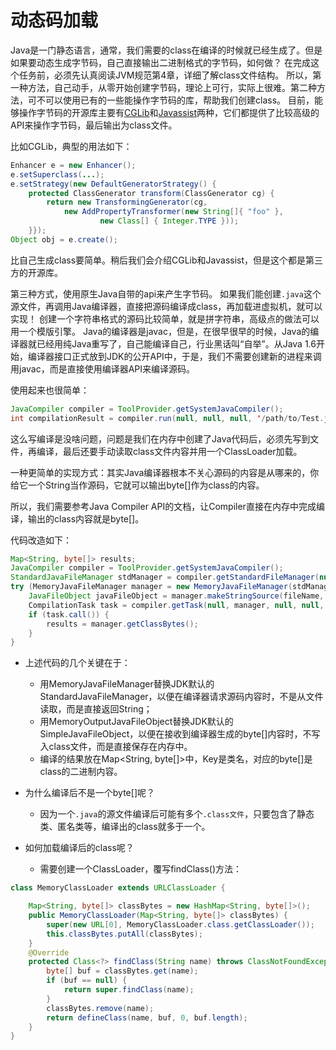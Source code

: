 # 动态码加载

Java是一门静态语言，通常，我们需要的class在编译的时候就已经生成了。但是如果要动态生成字节码，自己直接输出二进制格式的字节码，如何做？
在完成这个任务前，必须先认真阅读JVM规范第4章，详细了解class文件结构。
所以，第一种方法，自己动手，从零开始创建字节码，理论上可行，实际上很难。第二种方法，可不可以使用已有的一些能操作字节码的库，帮助我们创建class。
目前，能够操作字节码的开源库主要有[CGLib](https://github.com/cglib/cglib)和[Javassist](https://github.com/jboss-javassist/javassist)两种，它们都提供了比较高级的API来操作字节码，最后输出为class文件。

比如CGLib，典型的用法如下：

```java
Enhancer e = new Enhancer();
e.setSuperclass(...);
e.setStrategy(new DefaultGeneratorStrategy() {
    protected ClassGenerator transform(ClassGenerator cg) {
        return new TransformingGenerator(cg,
            new AddPropertyTransformer(new String[]{ "foo" },
                    new Class[] { Integer.TYPE }));
    }});
Object obj = e.create();
````

比自己生成class要简单。稍后我们会介绍CGLib和Javassist，但是这个都是第三方的开源库。

第三种方式，使用原生Java自带的api来产生字节码。
如果我们能创建`.java`这个源文件，再调用Java编译器，直接把源码编译成class，再加载进虚拟机，就可以实现！
创建一个字符串格式的源码比较简单，就是拼字符串，高级点的做法可以用一个模版引擎。
Java的编译器是javac，但是，在很早很早的时候，Java的编译器就已经用纯Java重写了，自己能编译自己，行业黑话叫“自举”。从Java 1.6开始，编译器接口正式放到JDK的公开API中，于是，我们不需要创建新的进程来调用javac，而是直接使用编译器API来编译源码。

使用起来也很简单：

```java
JavaCompiler compiler = ToolProvider.getSystemJavaCompiler();
int compilationResult = compiler.run(null, null, null, '/path/to/Test.java');
```
这么写编译是没啥问题，问题是我们在内存中创建了Java代码后，必须先写到文件，再编译，最后还要手动读取class文件内容并用一个ClassLoader加载。

一种更简单的实现方式：其实Java编译器根本不关心源码的内容是从哪来的，你给它一个String当作源码，它就可以输出byte[]作为class的内容。

所以，我们需要参考Java Compiler API的文档，让Compiler直接在内存中完成编译，输出的class内容就是byte[]。

代码改造如下：

```java
Map<String, byte[]> results;
JavaCompiler compiler = ToolProvider.getSystemJavaCompiler();
StandardJavaFileManager stdManager = compiler.getStandardFileManager(null, null, null);
try (MemoryJavaFileManager manager = new MemoryJavaFileManager(stdManager)) {
    JavaFileObject javaFileObject = manager.makeStringSource(fileName, source);
    CompilationTask task = compiler.getTask(null, manager, null, null, null, Arrays.asList(javaFileObject));
    if (task.call()) {
        results = manager.getClassBytes();
    }
}
```

* 上述代码的几个关键在于：
  - 用MemoryJavaFileManager替换JDK默认的StandardJavaFileManager，以便在编译器请求源码内容时，不是从文件读取，而是直接返回String；
  - 用MemoryOutputJavaFileObject替换JDK默认的SimpleJavaFileObject，以便在接收到编译器生成的byte[]内容时，不写入class文件，而是直接保存在内存中。
  - 编译的结果放在Map<String, byte[]>中，Key是类名，对应的byte[]是class的二进制内容。

* 为什么编译后不是一个byte[]呢？
  - 因为一个`.java`的源文件编译后可能有多个`.class文件`，只要包含了静态类、匿名类等，编译出的class就多于一个。

* 如何加载编译后的class呢？
  - 需要创建一个ClassLoader，覆写findClass()方法：

```java
class MemoryClassLoader extends URLClassLoader {

    Map<String, byte[]> classBytes = new HashMap<String, byte[]>();
    public MemoryClassLoader(Map<String, byte[]> classBytes) {
        super(new URL[0], MemoryClassLoader.class.getClassLoader());
        this.classBytes.putAll(classBytes);
    }
    @Override
    protected Class<?> findClass(String name) throws ClassNotFoundException {
        byte[] buf = classBytes.get(name);
        if (buf == null) {
            return super.findClass(name);
        }
        classBytes.remove(name);
        return defineClass(name, buf, 0, buf.length);
    }
}
```